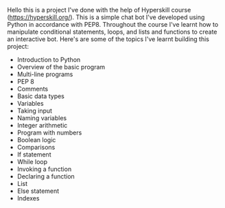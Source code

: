 Hello this is a project I've done with the help of Hyperskill course (https://hyperskill.org/). 
This is a simple chat bot I've developed using Python in accordance with PEP8.
Throughout the course I've learnt how to manipulate conditional statements, loops, and lists and functions to create an interactive bot. Here's are some of the topics I've learnt building this project:

* Introduction to Python
* Overview of the basic program
* Multi-line programs
* PEP 8
* Comments
* Basic data types
* Variables
* Taking input
* Naming variables
* Integer arithmetic
* Program with numbers
* Boolean logic
* Comparisons
* If statement
* While loop
* Invoking a function
* Declaring a function
* List
* Else statement
* Indexes
